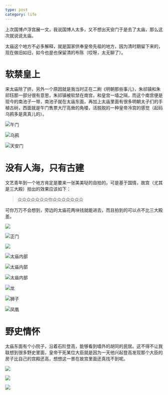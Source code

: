 ```yaml
---
type: post
category: life
---
```


上次国博卢浮宫展一文，我说国博人太多，又不想出天安门于是去了太庙，那么这次就说说太庙。

太庙这个地方不必多解释，就是国家供奉皇帝先祖的地方，因为清时期留下来的，现在做旧如旧，如今也是也保留清的布陈（哎呀，太无聊了）。

# 软禁皇上

来太庙除了挤，另外一个原因就是我当时正在二刷《明朝那些事儿》，朱祁镇和朱祁钰那一部分很有意思，朱祁镇被软禁在南宫，和皇宫一墙之隔，而这个南宫便是现今的南池子一带，南池子就在太庙东面，再加上太庙里面有很多明朝太子们的手植古树，西面就是午门售票大厅高耸的角楼，活脱脱的一种皇帝冷宫的感觉（起码乌鸦多是真真儿的）。

![午门](http://wx4.sinaimg.cn/mw690/89d0a2e1ly1fc7qvmdcrwj211x1kwqlq.jpg)

![乌鸦](http://wx1.sinaimg.cn/mw690/89d0a2e1ly1fc7pfbibiqj21kw11x4ja.jpg)

![天安门](http://wx4.sinaimg.cn/mw690/89d0a2e1ly1fc7pfclvk2j21kw11x7wh.jpg)

# 没有人海，只有古建

文艺青年到一个地方肯定是要来一张美美哒的自拍的，可是基于国情，故宫（尤其是三大殿）拍出的效果应该如下：

> 众众众众众众众你众众众众众众众

可你万万不会想到，旁边的太庙花两块钱就能进去，而且拍到的可以点不比三大殿差。

![](http://wx1.sinaimg.cn/mw690/89d0a2e1ly1fc7qvfuwfjj21kw11x1kx.jpg)

![正门](http://wx4.sinaimg.cn/mw690/89d0a2e1ly1fc7pffxe5xj21kw11x4qp.jpg)

![](http://wx3.sinaimg.cn/mw690/89d0a2e1ly1fc7pfahwfqj21kw11xha6.jpg)

![太庙内部](http://wx3.sinaimg.cn/mw690/89d0a2e1ly1fc7qvle7q2j21kw11x7o2.jpg)

![太庙内部](http://wx1.sinaimg.cn/mw690/89d0a2e1ly1fc7qvkc51kj21kw11xawm.jpg)

![太庙内部](http://wx2.sinaimg.cn/mw690/89d0a2e1ly1fc7qvijsc3j21kw11x7px.jpg)

![龙](http://wx3.sinaimg.cn/mw690/89d0a2e1ly1fc7qvhppsqj21kw11x7tg.jpg)

![狮子](http://wx4.sinaimg.cn/mw690/89d0a2e1ly1fc7qvgrjdgj21kw11x7rq.jpg)

![凤凰](http://wx1.sinaimg.cn/mw690/89d0a2e1ly1fc7qvato28j21kw11x7na.jpg)

# 野史情怀

太庙东面有个小院子，沿着石阶登高，能够看到墙外的胡同的民居。这不得不让我联想到很多野史里面，皇帝干死某位大臣就是因为一天他兴起登高发现那个大臣的房子比自己的宫殿还高，想想这一景在故宫里面还真找不到呢。

![](http://wx4.sinaimg.cn/mw690/89d0a2e1ly1fc7pf8jhcnj211x1kw7wh.jpg)

![](http://wx1.sinaimg.cn/mw690/89d0a2e1ly1fc7pf75bkmj21kw11xazx.jpg)

![](http://wx4.sinaimg.cn/mw690/89d0a2e1ly1fc7pf61rg4j21kw11x7wh.jpg)

